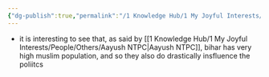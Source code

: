 ```yaml
---
{"dg-publish":true,"permalink":"/1 Knowledge Hub/1 My Joyful Interests/Politics/Bihar/","noteIcon":""}
---
```


- it is interesting to see that, as said by [[1 Knowledge Hub/1 My Joyful Interests/People/Others/Aayush NTPC\|Aayush NTPC]], bihar has very high muslim population, and so they also do drastically insfluence the poliitcs